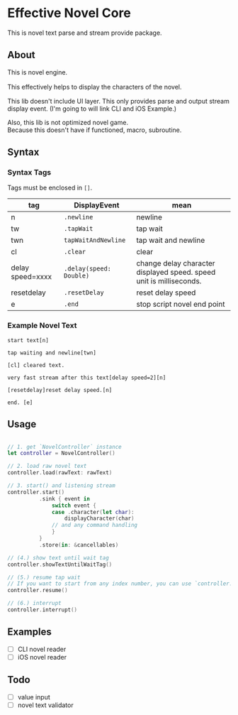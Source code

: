 # Effective Novel Core

This is novel text parse and stream provide package.

## About
This is novel engine.

This effectively helps to display the characters of the novel.　　

This lib doesn't include UI layer.
This only provides parse and output stream display event. (I'm going to will link CLI and iOS Example.)

Also, this lib is not optimized novel game.  
Because this doesn't have if functioned, macro, subroutine.

## Syntax

### Syntax Tags
Tags must be enclosed in `[]`.

| tag              | DisplayEvent            | mean                                                                |
|------------------|-------------------------|---------------------------------------------------------------------|
| n                | `.newline`              | newline                                                             |
| tw               | `.tapWait`              | tap wait                                                            |
| twn              | `tapWaitAndNewline`     | tap wait and newline                                                |
| cl               | `.clear`                | clear                                                               |
| delay speed=xxxx | `.delay(speed: Double)` | change delay character displayed speed. speed unit is milliseconds. |
| resetdelay       | `.resetDelay`           | reset delay speed                                                   |
| e                | `.end`                  | stop script novel end point                                         |


### Example Novel Text

```
start text[n]

tap waiting and newline[twn]

[cl] cleared text.

very fast stream after this text[delay speed=2][n]

[resetdelay]reset delay speed.[n]

end. [e]
```

## Usage

```swift

// 1. get `NovelController` instance
let controller = NovelController()

// 2. load raw novel text
controller.load(rawText: rawText)

// 3. start() and listening stream
controller.start()
          .sink { event in
              switch event {
              case .character(let char):
                  displayCharacter(char)
              // and any command handling
              }
          }
          .store(in: &cancellables)

// (4.) show text until wait tag
controller.showTextUntilWaitTag()

// (5.) resume tap wait
// If you want to start from any index number, you can use `controller.resume(at: 100)`
controller.resume() 

// (6.) interrupt
controller.interrupt()


```



## Examples
- [ ] CLI novel reader
- [ ] iOS novel reader

## Todo
- [ ] value input
- [ ] novel text validator
